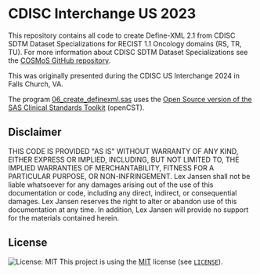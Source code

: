 # CDISC Interchange US 2023

This repository contains all code to create Define-XML 2.1 from CDISC SDTM Dataset Specializations for RECIST 1.1 Oncology domains (RS, TR, TU).
For more information about CDISC SDTM Dataset Specializations see the [COSMoS GitHub repository](https://cdisc-org.github.io/COSMoS/).

This was originally presented during the CDISC US Interchange 2024 in Falls Church, VA.

The program [06_create_definexml.sas](https://github.com/lexjansen/CDISC_Interchange_US_2023/blob/main/programs/06_create_definexml.sas) uses the [Open Source version of the SAS Clinical Standards Toolkit](https://github.com/sassoftware/clinical-standards-toolkit) (openCST). 

## Disclaimer

THIS CODE IS PROVIDED "AS IS" WITHOUT WARRANTY OF ANY KIND, EITHER EXPRESS OR IMPLIED, INCLUDING, BUT NOT LIMITED TO, THE IMPLIED WARRANTIES OF MERCHANTABILITY, FITNESS FOR A PARTICULAR PURPOSE, OR NON-INFRINGEMENT. Lex Jansen shall not be liable whatsoever for any damages arising out of the use of this documentation or code, including any direct, indirect, or consequential damages. Lex Jansen reserves the right to alter or abandon use of this documentation at any time. In addition, Lex Jansen will provide no support for the materials contained herein.

## License

![License: MIT](https://img.shields.io/badge/License-MIT-blue.svg)
This project is using the [MIT](http://www.opensource.org/licenses/MIT "The MIT License | Open Source Initiative") license (see [`LICENSE`](LICENSE)).
